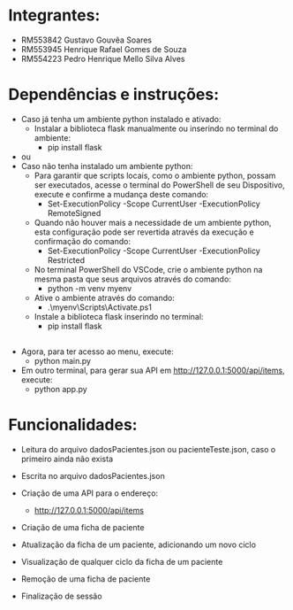 # Integrantes:
- RM553842 Gustavo Gouvêa Soares
- RM553945 Henrique Rafael Gomes de Souza
- RM554223 Pedro Henrique Mello Silva Alves

# Dependências e instruções:
- Caso já tenha um ambiente python instalado e ativado:
  - Instalar a biblioteca flask manualmente ou inserindo no terminal do ambiente:
    - pip install flask
- ou
- Caso não tenha instalado um ambiente python:
  - Para garantir que scripts locais, como o ambiente python, possam ser executados, acesse o terminal do PowerShell de seu Dispositivo, execute e confirme a mudança deste comando:
    - Set-ExecutionPolicy -Scope CurrentUser -ExecutionPolicy RemoteSigned
  - Quando não houver mais a necessidade de um ambiente python, esta configuração pode ser revertida através da execução e confirmação do comando:
    - Set-ExecutionPolicy -Scope CurrentUser -ExecutionPolicy Restricted
  - No terminal PowerShell do VSCode, crie o ambiente python na mesma pasta que seus arquivos através do comando:
    - python -m venv myenv
  - Ative o ambiente através do comando:
    - .\myenv\Scripts\Activate.ps1
  - Instale a biblioteca flask inserindo no terminal:
    - pip install flask
## 
- Agora, para ter acesso ao menu, execute:
  - python main.py 
- Em outro terminal, para gerar sua API em http://127.0.0.1:5000/api/items, execute:
  - python app.py

# Funcionalidades:
- Leitura do arquivo dadosPacientes.json ou pacienteTeste.json, caso o primeiro ainda não exista
- Escrita no arquivo dadosPacientes.json
- Criação de uma API para o endereço:
  - http://127.0.0.1:5000/api/items
    
- Criação de uma ficha de paciente
- Atualização da ficha de um paciente, adicionando um novo ciclo
- Visualização de qualquer ciclo da ficha de um paciente
- Remoção de uma ficha de paciente
- Finalização de sessão
